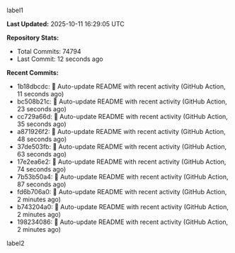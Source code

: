 
label1 
<!-- ACTIVITY_START -->
**Last Updated:** 2025-10-11 16:29:05 UTC

**Repository Stats:**
- Total Commits: 74794
- Last Commit: 12 seconds ago

**Recent Commits:**
- 1b18dbcdc: 🤖 Auto-update README with recent activity (GitHub Action, 11 seconds ago)
- bc508b21c: 🤖 Auto-update README with recent activity (GitHub Action, 23 seconds ago)
- cc729a66d: 🤖 Auto-update README with recent activity (GitHub Action, 35 seconds ago)
- a871926f2: 🤖 Auto-update README with recent activity (GitHub Action, 48 seconds ago)
- 37de503fb: 🤖 Auto-update README with recent activity (GitHub Action, 63 seconds ago)
- 17e2ea6e2: 🤖 Auto-update README with recent activity (GitHub Action, 74 seconds ago)
- 7b53b50a4: 🤖 Auto-update README with recent activity (GitHub Action, 87 seconds ago)
- fd6b706a0: 🤖 Auto-update README with recent activity (GitHub Action, 2 minutes ago)
- b743204a0: 🤖 Auto-update README with recent activity (GitHub Action, 2 minutes ago)
- 198234086: 🤖 Auto-update README with recent activity (GitHub Action, 2 minutes ago)
<!-- ACTIVITY_END -->

label2
